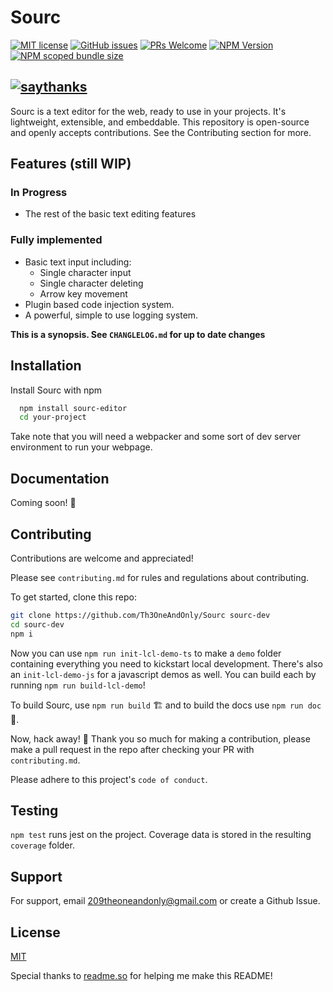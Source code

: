 # Sourc

[![MIT license](https://img.shields.io/badge/License-MIT-blue.svg)](https://lbesson.mit-license.org/)
[![GitHub issues](https://img.shields.io/github/issues/Th3OneAndOnly/Sourc.svg)](https://GitHub.com/Th3OneAndOnly/Sourc/issues/)
[![PRs Welcome](https://img.shields.io/badge/PRs-welcome-brightgreen.svg?style=flat-square)](http://makeapullrequest.com)
[![NPM Version](https://img.shields.io/npm/v/sourc-editor)](https://www.npmjs.com/package/sourc-editor)
[![NPM scoped bundle size](https://badgen.net/packagephobia/publish/sourc-editor)](https://www.npmjs.com/package/sourc-editor)

## [![saythanks](https://img.shields.io/badge/say-thanks-ff69b4.svg)](https://saythanks.io/to/Th3OneAndOnly)

Sourc is a text editor for the web,
ready to use in your projects.
It's lightweight, extensible, and embeddable.
This repository is open-source and openly accepts
contributions. See the Contributing section for
more.

## Features (still WIP)

### In Progress

- The rest of the basic text editing features

### Fully implemented

- Basic text input including:
  - Single character input
  - Single character deleting
  - Arrow key movement
- Plugin based code injection system.
- A powerful, simple to use
  logging system.

**This is a synopsis.
See `CHANGLELOG.md` for up to date changes**

## Installation

Install Sourc with npm

```bash
  npm install sourc-editor
  cd your-project
```

Take note that you will need a webpacker and some
sort of dev server environment to run your webpage.

## Documentation

Coming soon! 👀

## Contributing

Contributions are welcome and appreciated!

Please see `contributing.md` for rules and regulations
about contributing.

To get started, clone this repo:

```bash
git clone https://github.com/Th3OneAndOnly/Sourc sourc-dev
cd sourc-dev
npm i
```

Now you can use `npm run init-lcl-demo-ts` to make a `demo` folder containing
everything you need to kickstart local development. There's also an
`init-lcl-demo-js` for a javascript demos as well.
You can build each by running `npm run build-lcl-demo`!

To build Sourc, use `npm run build` 🏗️ and to build the docs use `npm run doc` 📖.

Now, hack away! 🔨 Thank you so much for making a
contribution, please make a pull request in the repo
after checking your PR with `contributing.md`.

Please adhere to this project's `code of conduct`.

## Testing

`npm test` runs jest on the project. Coverage data is stored in the resulting `coverage`
folder.

## Support

For support, email 209theoneandonly@gmail.com
or create a Github Issue.

## License

[MIT](https://choosealicense.com/licenses/mit/)

Special thanks to [readme.so](https://readme.so) for helping me make this README!

